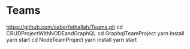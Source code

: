 # Teams
https://github.com/saberfathallah/Teams.git
cd CRUDProjectWithNODEandGraphQL
cd GraphqlTeamProject
yarn install
yarn start
cd NodeTeamProject
yarn install
yarn start

